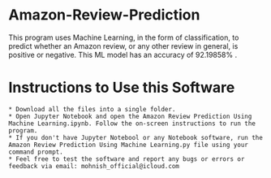 # Amazon-Review-Prediction
This program uses Machine Learning, in the form of classification, to predict whether an Amazon review, or any other review in general, is positive or negative. This ML model has an accuracy of  92.19858% .

# Instructions to Use this Software

    * Download all the files into a single folder.
    * Open Jupyter Notebook and open the Amazon Review Prediction Using Machine Learning.ipynb. Follow the on-screen instructions to run the program.
    * If you don't have Jupyter Notebool or any Notebook software, run the Amazon Review Prediction Using Machine Learning.py file using your command prompt.
    * Feel free to test the software and report any bugs or errors or feedback via email: mohnish_official@icloud.com
